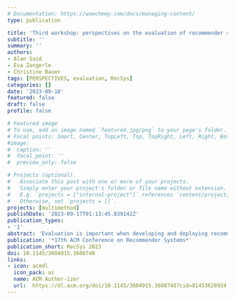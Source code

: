 ```yaml
---
# Documentation: https://wowchemy.com/docs/managing-content/
type: publication

title: 'Third workshop: perspectives on the evaluation of recommender systems (PERSPECTIVES 2023)'
subtitle: ''
summary: ''
authors:
- Alan Said
- Eva Zangerle
- Christine Bauer
tags: [PERSPECTIVES, evaluation, RecSys]
categories: []
date: '2023-09-18' 
featured: false
draft: false
profile: false

# Featured image
# To use, add an image named `featured.jpg/png` to your page's folder.
# Focal points: Smart, Center, TopLeft, Top, TopRight, Left, Right, BottomLeft, Bottom, BottomRight.
#image:
#  caption: ''
#  focal_point: ''
#  preview_only: false

# Projects (optional).
#   Associate this post with one or more of your projects.
#   Simply enter your project's folder or file name without extension.
#   E.g. `projects = ["internal-project"]` references `content/project/deep-learning/index.md`.
#   Otherwise, set `projects = []`.
projects: [multimethod]
publishDate: '2023-09-17T01:13:45.839142Z'
publication_types:
- '1'
abstract: 'Evaluation is important when developing and deploying recommender systems. The PERSPECTIVES workshop sheds light on the different, potentially diverging or contradictory perspectives on the evaluation of recommender systems. Building on the discussions and outcomes of the PERSPECTIVES workshops held at RecSys~2021 and~2022, the third edition of the PERSPECTIVES workshop held at RecSys~2023 brought together researchers and practitioners from academia and industry to reflect on the evaluation of recommender systems critically. The workshop featured a keynote and focused on the interactive part with discussions in small groups and the plenum. We discussed problems and lessons learned, encouraged the exchange of the many perspectives on evaluation, and aimed to move the discourse forward within the community.'
publication: '*17th ACM Conference on Recommender Systems*'
publication_short: RecSys 2023
doi: 10.1145/3604915.3608748
links: 
- icon: acmdl
  icon_pack: ai
  name: ACM Author-izer
  url:  https://dl.acm.org/doi/10.1145/3604915.3608748?cid=81453628934
---
```

